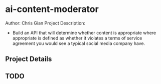 # ai-content-moderator

Author: Chris Gian
Project Description: 
- Build an API that will determine whether content is appropriate where appropriate is defined as whether it violates a terms of service agreement you would see a typical social media company have. 

## Project Details

## TODO



